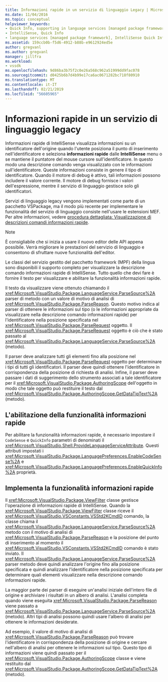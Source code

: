```yaml
---
title: Informazioni rapide in un servizio di linguaggio Legacy | Microsoft Docs
ms.date: 11/04/2016
ms.topic: conceptual
helpviewer_keywords:
- Quick Info, supporting in language services [managed package framework]
- IntelliSense, Quick Info
- language services [managed package framework], IntelliSense Quick Info
ms.assetid: 159ccb0b-f5d6-4912-b88b-e9612924ed5e
author: gregvanl
ms.author: gregvanl
manager: jillfra
ms.workload:
- vssdk
ms.openlocfilehash: 9d86ba3b75f2c0e26a568c962a51999dd9fac078
ms.sourcegitcommit: d0425b6b7d4b99e17ca6ac0671282bc718f80910
ms.translationtype: MT
ms.contentlocale: it-IT
ms.lasthandoff: 02/21/2019
ms.locfileid: "56605965"
---
```

# <a name="quick-info-in-a-legacy-language-service"></a>Informazioni rapide in un servizio di linguaggio legacy
Informazioni rapide di IntelliSense visualizza informazioni su un identificatore dell'origine quando l'utente posiziona il punto di inserimento nell'identificatore e seleziona **informazioni rapide** dalle **IntelliSense** menu o se mantiene il puntatore del mouse cursore sull'identificatore. In questo modo una descrizione comando venga visualizzato con le informazioni sull'identificatore. Queste informazioni consiste in genere il tipo di identificatore. Quando il motore di debug è attivo, tali informazioni possono includere il valore corrente. Il motore di debug fornisce i valori dell'espressione, mentre il servizio di linguaggio gestisce solo gli identificatori.

 Servizi di linguaggio legacy vengono implementati come parte di un pacchetto VSPackage, ma il modo più recente per implementare le funzionalità del servizio di linguaggio consiste nell'usare le estensioni MEF. Per altre informazioni, vedere [procedura dettagliata: Visualizzazione di descrizioni comandi informazioni rapide](../../extensibility/walkthrough-displaying-quickinfo-tooltips.md).

> [!NOTE]
>  È consigliabile che si inizia a usare il nuovo editor delle API appena possibile. Verrà migliorare le prestazioni del servizio di linguaggio e consentono di sfruttare nuove funzionalità dell'editor.

 Le classi del servizio gestito del pacchetto framework (MPF) della lingua sono disponibili il supporto completo per visualizzare la descrizione comando informazioni rapide di IntelliSense. Tutto quello che devi fare è fornire il testo per visualizzare e abilitare la funzionalità informazioni rapide.

 Il testo da visualizzare viene ottenuto chiamando il <xref:Microsoft.VisualStudio.Package.LanguageService.ParseSource%2A> parser di metodo con un valore di motivo di analisi di <xref:Microsoft.VisualStudio.Package.ParseReason>. Questo motivo indica al parser di ottenere le informazioni sul tipo (o le informazioni appropriate da visualizzare nella descrizione comando informazioni rapide) per l'identificatore nella posizione specificata nel <xref:Microsoft.VisualStudio.Package.ParseRequest> oggetto. Il <xref:Microsoft.VisualStudio.Package.ParseRequest> oggetto è ciò che è stato passato al <xref:Microsoft.VisualStudio.Package.LanguageService.ParseSource%2A> (metodo).

 Il parser deve analizzare tutti gli elementi fino alla posizione nel <xref:Microsoft.VisualStudio.Package.ParseRequest> oggetto per determinare i tipi di tutti gli identificatori. Il parser deve quindi ottenere l'identificatore in corrispondenza della posizione di richiesta di analisi. Infine, il parser deve passare i dati di suggerimento dello strumento associati a tale identificatore per il <xref:Microsoft.VisualStudio.Package.AuthoringScope> dell'oggetto in modo che tale oggetto può restituire il testo dal <xref:Microsoft.VisualStudio.Package.AuthoringScope.GetDataTipText%2A> (metodo).

## <a name="enabling-the-quick-info-feature"></a>L'abilitazione della funzionalità informazioni rapide
 Per abilitare la funzionalità informazioni rapide, è necessario impostare il `CodeSense` e `QuickInfo` parametri di denominati il <xref:Microsoft.VisualStudio.Shell.ProvideLanguageServiceAttribute>. Questi attributi impostati i <xref:Microsoft.VisualStudio.Package.LanguagePreferences.EnableCodeSense%2A> e <xref:Microsoft.VisualStudio.Package.LanguagePreferences.EnableQuickInfo%2A> proprietà.

## <a name="implementing-the-quick-info-feature"></a>Implementa la funzionalità informazioni rapide
 Il <xref:Microsoft.VisualStudio.Package.ViewFilter> classe gestisce l'operazione di informazioni rapide di IntelliSense. Quando la <xref:Microsoft.VisualStudio.Package.ViewFilter> classe riceve il <xref:Microsoft.VisualStudio.VSConstants.VSStd2KCmdID> comando, la classe chiama il <xref:Microsoft.VisualStudio.Package.LanguageService.ParseSource%2A> metodo con il motivo di analisi di <xref:Microsoft.VisualStudio.Package.ParseReason> e la posizione del punto di inserimento al momento il <xref:Microsoft.VisualStudio.VSConstants.VSStd2KCmdID> comando è stato inviato. Il <xref:Microsoft.VisualStudio.Package.LanguageService.ParseSource%2A> parser metodo deve quindi analizzare l'origine fino alla posizione specificata e quindi analizzare l'identificatore nella posizione specificata per determinare quali elementi visualizzare nella descrizione comando informazioni rapide.

 La maggior parte dei parser di eseguire un'analisi iniziale dell'intero file di origine e archiviare i risultati in un albero di analisi. L'analisi completa quando viene eseguita <xref:Microsoft.VisualStudio.Package.ParseReason> viene passato a <xref:Microsoft.VisualStudio.Package.LanguageService.ParseSource%2A> (metodo). Altri tipi di analisi possono quindi usare l'albero di analisi per ottenere le informazioni desiderate.

 Ad esempio, il valore di motivo di analisi di <xref:Microsoft.VisualStudio.Package.ParseReason> può trovare l'identificatore in corrispondenza della posizione di origine e cercare nell'albero di analisi per ottenere le informazioni sul tipo. Questo tipo di informazioni viene quindi passato per il <xref:Microsoft.VisualStudio.Package.AuthoringScope> classe e viene restituito dal <xref:Microsoft.VisualStudio.Package.AuthoringScope.GetDataTipText%2A> (metodo).